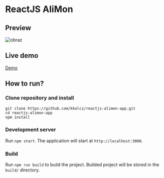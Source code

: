 # ReactJS AliMon

## Preview

![obraz](https://github.com/kkolcz/ReactJS_Projects-01-AliMon_v2/assets/76699027/84569550-a372-4b27-a866-e51e196c434e)

## Live demo

[Demo](https://reactjs-alimon.netlify.app)

## How to run?

### Clone repository and install

```
git clone https://github.com/kkolcz/reactjs-alimon-app.git
cd reactjs-alimon-app
npm install
```

### Development server

Run `npm start`.
The application will start at `http://localhost:3000`.

### Build

Run `npm run build` to build the project.
Builded project will be stored in the `build/` directory.
